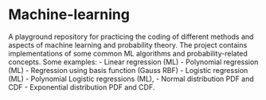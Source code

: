 # Machine-learning

A playground repository for practicing the coding of different methods and aspects of machine learning and probability theory. The project contains implementations of some common ML algorithms and probability-related concepts. Some examples:
    - Linear regression (ML)
    - Polynomial regression (ML)
    - Regression using basis function (Gauss RBF)
    - Logistic regression (ML)
    - Polynomial Logistic regressions (ML),
    - Normal distribution PDF and CDF
    - Exponential distribution PDF and CDF.

